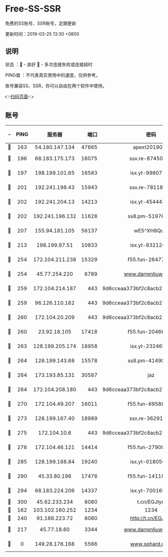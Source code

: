 # Free-SS-SSR

免费的SS账号、SSR账号，定期更新

更新时间：2019-03-25 13:30 +0800

## 说明

状态     ：🙂 - 良好 🙁 - 多次连接失败或连接超时

PING值   ：不代表真实使用中的速度，仅供参考。

账号兼容SS、SSR，你可以自由在两个软件中使用。

👉[扫码页面](https://liesauer.github.io/Free-SS-SSR/)👈

## 账号

|-|PING|服务器|端口|密码|加密方式|区域|
|:----:|:----:|:-----:|-----:|:----:|:----:|:----:|
|🙂|163|54.180.147.134|47665|apext2019001|chacha20|KR|
|🙂|196|68.183.175.173|16075|ssx.re-87450800|aes-256-cfb|US|
|🙂|197|198.199.101.65|16583|isx.yt-99807237|aes-256-cfb|US|
|🙂|201|192.241.198.43|15943|ssx.re-78118439|aes-256-cfb|US|
|🙂|202|192.241.204.13|14213|isx.yt-45444530|aes-256-cfb|US|
|🙂|202|192.241.196.132|11628|ss8.pm-51976086|aes-256-cfb|US|
|🙂|207|155.94.181.105|56137|wE5^XH8Quw|aes-256-cfb|US|
|🙂|213|198.199.97.51|10833|isx.yt-83212051|aes-256-cfb|US|
|🙂|254|172.104.211.238|15329|f55.fun-26477830|aes-256-cfb|US|
|🙂|254|45.77.254.220|6789|www.darrenliuwei.com|aes-256-cfb|SG|
|🙂|259|172.104.214.187|443|9d6cceaa373bf2c8acb22e60b6a58be6|aes-256-cfb|US|
|🙂|259|96.126.110.162|443|9d6cceaa373bf2c8acb22e60b6a58be6|aes-256-cfb|US|
|🙂|260|172.104.20.209|443|9d6cceaa373bf2c8acb22e60b6a58be6|aes-256-cfb|US|
|🙂|260|23.92.18.105|17418|f55.fun-20466360|aes-256-cfb|US|
|🙂|263|128.199.205.174|18958|isx.yt-23246938|aes-256-cfb|SG|
|🙂|264|128.199.143.68|15578|ss8.pm-41490223|aes-256-cfb|SG|
|🙂|264|173.193.85.131|30587|jaz|aes-256-cfb|US|
|🙂|264|172.104.208.180|443|9d6cceaa373bf2c8acb22e60b6a58be6|aes-256-cfb|US|
|🙂|270|172.104.49.207|16011|f55.fun-69588611|aes-256-cfb|SG|
|🙂|273|128.199.167.40|18989|ssx.re-36291667|aes-256-cfb|SG|
|🙂|275|172.104.10.6|443|9d6cceaa373bf2c8acb22e60b6a58be6|aes-256-cfb|US|
|🙂|276|172.104.46.121|14414|f55.fun-27900052|aes-256-cfb|SG|
|🙂|285|128.199.168.84|19240|isx.yt-01805648|aes-256-cfb|SG|
|🙂|290|45.33.80.198|17476|f55.fun-14119354|aes-256-cfb|US|
|🙂|294|68.183.224.206|14337|isx.yt-70016969|aes-256-cfb|SG|
|🙂|300|45.62.233.234|8080|t.cn/EGJIyrl|rc4-md5|CA|
|🙂|162|103.102.160.252|1234|1234|rc4-md5|JP|
|🙂|240|91.188.223.72|8080|http://t.cn/EGJIyrl|rc4-md5|RU|
|🙁|217|45.77.18.60|3344|www.darrenliuwei.com|aes-256-cfb|JP|
|🙁|0|149.28.176.168|5566|www.sphard.com|aes-256-cfb|AU|
